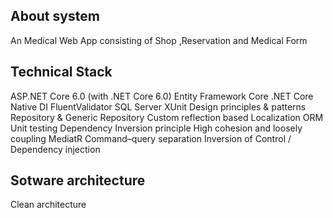 ## About system
An Medical Web App consisting of Shop ,Reservation and Medical Form

## Technical Stack
ASP.NET Core 6.0 (with .NET Core 6.0)
Entity Framework Core
.NET Core Native DI
FluentValidator
SQL Server
XUnit
Design principles & patterns
Repository & Generic Repository
Custom reflection based Localization
ORM
Unit testing
Dependency Inversion principle
High cohesion and loosely coupling
MediatR
Command–query separation
Inversion of Control / Dependency injection

## Sotware architecture
Clean architecture


